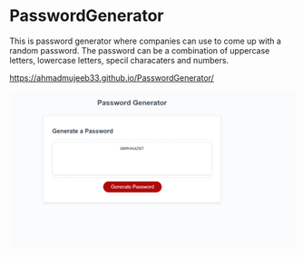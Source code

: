 # PasswordGenerator

This is password generator where companies can use to come up with a random password. The password can be a combination of uppercase letters, lowercase letters, specil characaters and numbers.


https://ahmadmujeeb33.github.io/PasswordGenerator/

<img src = "passwowrd.png">

